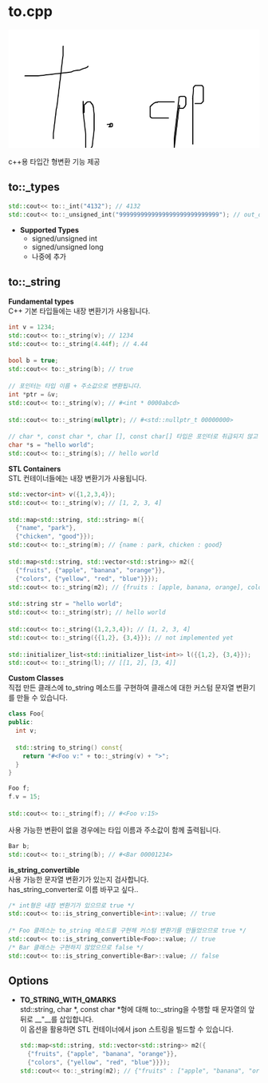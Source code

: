 to.cpp
====

![logo](to.png)<br>

c++용 타입간 형변환 기능 제공

to::_types
----
  ```c++
  std::cout<< to::_int("4132"); // 4132
  std::cout<< to::_unsigned_int("9999999999999999999999999999"); // out_of_range exception
  ```
  
  * __Supported Types__
    * signed/unsigned int
    * signed/unsigned long
    * 나중에 추가
  
to::_string
----

  __Fundamental types__<br>
  C++ 기본 타입들에는 내장 변환기가 사용됩니다.
  ```c++
  int v = 1234;
  std::cout<< to::_string(v); // 1234
  std::cout<< to::_string(4.44f); // 4.44
  
  bool b = true;
  std::cout<< to::_string(b); // true
  
  // 포인터는 타입 이름 + 주소값으로 변환됩니다.
  int *ptr = &v;
  std::cout<< to::_string(v); // #<int * 0000abcd>
  
  std::cout<< to::_string(nullptr); // #<std::nullptr_t 00000000>
  
  // char *, const char *, char [], const char[] 타입은 포인터로 취급되지 않고 문자열로 취급됩니다.
  char *s = "hello world";
  std::cout<< to::_string(s); // hello world
  ```
  __STL Containers__<br>
  STL 컨테이너들에는 내장 변환기가 사용됩니다.
  ```c++
  std::vector<int> v({1,2,3,4});
  std::cout<< to::_string(v); // [1, 2, 3, 4]
  
  std::map<std::string, std::string> m({
    {"name", "park"},
    {"chicken", "good"}});
  std::cout<< to::_string(m); // {name : park, chicken : good}
  
  std::map<std::string, std::vector<std::string>> m2({
    {"fruits", {"apple", "banana", "orange"}},
  	{"colors", {"yellow", "red", "blue"}}});
  std::cout<< to::_string(m2); // {fruits : [apple, banana, orange], colors : [yellow, red, blue]}
  
  std::string str = "hello world";
  std::cout<< to::_string(str); // hello world
  
  std::cout<< to::_string({1,2,3,4}); // [1, 2, 3, 4]
  std::cout<< to::_string({{1,2}, {3,4}}); // not implemented yet
  
  std::initializer_list<std::initializer_list<int>> l({{1,2}, {3,4}});
  std::cout<< to::_string(l); // [[1, 2], [3, 4]]
  ```
  __Custom Classes__<br>
  직접 만든 클래스에 to_string 메소드를 구현하여 클래스에 대한 커스텀 문자열 변환기를 만들 수 있습니다.
  ```c++
  class Foo{
  public:
    int v;
    
    std::string to_string() const{
      return "#<Foo v:" + to::_string(v) + ">";
    }
  }
  ```
  ```c++
  Foo f;
  f.v = 15;
  
  std::cout<< to::_string(f); // #<Foo v:15>
  ```
  사용 가능한 변환이 없을 경우에는 타입 이름과 주소값이 함께 출력됩니다.
  ```c++
  Bar b;
  std::cout<< to::_string(b); // #<Bar 00001234>
  ```
  __is_string_convertible__<br>
  사용 가능한 문자열 변환기가 있는지 검사합니다.<br>
  has_string_converter로 이름 바꾸고 싶다..
  ```c++
  /* int형은 내장 변환기가 있으므로 true */
  std::cout<< to::is_string_convertible<int>::value; // true
  
  /* Foo 클래스는 to_string 메소드를 구현해 커스텀 변환기를 만들었으므로 true */
  std::cout<< to::is_string_convertible<Foo>::value; // true
  /* Bar 클래스는 구현하지 않았으므로 false */
  std::cout<< to::is_string_convertible<Bar>::value; // false
  ```

Options
----
* __TO_STRING_WITH_QMARKS__<br>
  std::string, char *, const char *형에 대해 to::_string을 수행할 때 문자열의 앞뒤로 __\"__를 삽입합니다.<br>
  이 옵션을 활용하면 STL 컨테이너에서 json 스트링을 빌드할 수 있습니다.

  ```cpp
  std::map<std::string, std::vector<std::string>> m2({
    {"fruits", {"apple", "banana", "orange"}},
  	{"colors", {"yellow", "red", "blue"}}});
  std::cout<< to::_string(m2); // {"fruits" : ["apple", "banana", "orange"], "colors" : ["yellow", "red", "blue"]}
  ```
